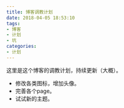 ```yaml
---
title: 博客调教计划
date: 2018-04-05 18:53:10
tags: 
- 博客
- 计划
- 坑
categories: 
- 计划
---
```


这里是这个博客的调教计划，持续更新（大概）。

- 修改各类图标，增加头像。
- 完善各个page。
- 试试新的主题。

